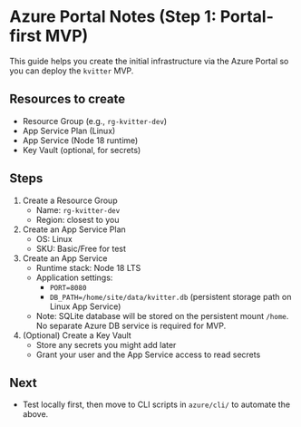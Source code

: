 # Azure Portal Notes (Step 1: Portal-first MVP)

This guide helps you create the initial infrastructure via the Azure Portal so you can deploy the `kvitter` MVP.

## Resources to create
- Resource Group (e.g., `rg-kvitter-dev`)
- App Service Plan (Linux)
- App Service (Node 18 runtime)
- Key Vault (optional, for secrets)

## Steps
1. Create a Resource Group
   - Name: `rg-kvitter-dev`
   - Region: closest to you
2. Create an App Service Plan
   - OS: Linux
   - SKU: Basic/Free for test
3. Create an App Service
   - Runtime stack: Node 18 LTS
   - Application settings:
     - `PORT=8080`
     - `DB_PATH=/home/site/data/kvitter.db` (persistent storage path on Linux App Service)
   - Note: SQLite database will be stored on the persistent mount `/home`. No separate Azure DB service is required for MVP.
4. (Optional) Create a Key Vault
   - Store any secrets you might add later
   - Grant your user and the App Service access to read secrets

## Next
- Test locally first, then move to CLI scripts in `azure/cli/` to automate the above.
